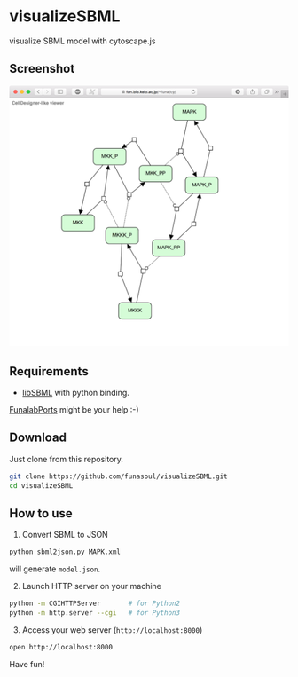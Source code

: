 # visualizeSBML
visualize SBML model with cytoscape.js

## Screenshot
![screenshot](https://raw.githubusercontent.com/funasoul/visualizeSBML/images/visualizeSBML.png)

## Requirements
- [libSBML](http://sbml.org/Software/libSBML) with python binding.

[FunalabPorts](https://github.com/funasoul/FunalabPorts) might be your help :-)

## Download
Just clone from this repository.
```sh
git clone https://github.com/funasoul/visualizeSBML.git
cd visualizeSBML
```

## How to use
1. Convert SBML to JSON
```sh
python sbml2json.py MAPK.xml
```
will generate `model.json`.

2. Launch HTTP server on your machine
```sh
python -m CGIHTTPServer       # for Python2
python -m http.server --cgi   # for Python3
```

3. Access your web server (`http://localhost:8000`)
```sh
open http://localhost:8000
```

Have fun!
